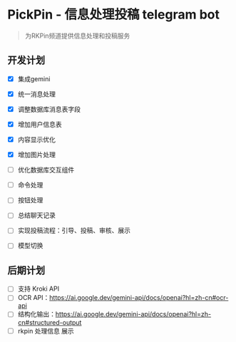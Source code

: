 # PickPin - 信息处理投稿 telegram bot

> 为RKPin频道提供信息处理和投稿服务

## 开发计划
- [x] 集成gemini
- [x] 统一消息处理
- [x] 调整数据库消息表字段
- [x] 增加用户信息表
- [x] 内容显示优化
- [x] 增加图片处理


- [ ] 优化数据库交互组件

- [ ] 命令处理
- [ ] 按钮处理

- [ ] 总结聊天记录



- [ ] 实现投稿流程：引导、投稿、审核、展示

- [ ] 模型切换

## 后期计划
- [ ] 支持 Kroki API 
- [ ] OCR API：https://ai.google.dev/gemini-api/docs/openai?hl=zh-cn#ocr-api
- [ ] 结构化输出：https://ai.google.dev/gemini-api/docs/openai?hl=zh-cn#structured-output
- [ ] rkpin 处理信息 展示